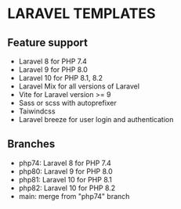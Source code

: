# LARAVEL TEMPLATES

## Feature support
- Laravel 8 for PHP 7.4
- Laravel 9 for PHP 8.0
- Laravel 10 for PHP 8.1, 8.2
- Laravel Mix for all versions of Laravel
- Vite for Laravel version >= 9
- Sass or scss with autoprefixer
- Taiwindcss
- Laravel breeze for user login and authentication

## Branches
- php74: Laravel 8 for PHP 7.4
- php80: Laravel 9 for PHP 8.0
- php81: Laravel 10 for PHP 8.1
- php82: Laravel 10 for PHP 8.2
- main: merge from "php74" branch
